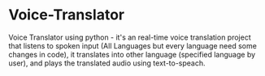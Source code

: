 # Voice-Translator
Voice Translator using python - it's an real-time voice translation project that listens to spoken input (All Languages but every language need some changes in code), it translates into other language (specified language by user), and plays the translated audio using text-to-speach.
